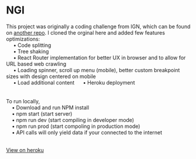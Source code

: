 # NGI

This project was originally a coding challenge from IGN, which can be found on <a href="https://github.com/jmbice/IGN-FE">another repo</a>. I cloned the orginal here and added few features optimizations: <br/> 
&nbsp;&nbsp;&nbsp;&nbsp;  • Code splitting<br/>
&nbsp;&nbsp;&nbsp;&nbsp;  • Tree shaking<br/>
&nbsp;&nbsp;&nbsp;&nbsp;  • React Router implementation for better UX in browser and to allow for URL based web crawling<br/>
&nbsp;&nbsp;&nbsp;&nbsp;  • Loading spinner, scroll up menu (mobile), better custom breakpoint sizes with design centered on mobile <br/>
&nbsp;&nbsp;&nbsp;&nbsp;  • Load additional content
&nbsp;&nbsp;&nbsp;&nbsp;  • Heroku deployment<br/>
<br/>
<br/>
To run locally, <br/>
  &nbsp;&nbsp;&nbsp;&nbsp;• Download and run NPM install<br/>
  &nbsp;&nbsp;&nbsp;&nbsp;• npm start (start server)<br/>
  &nbsp;&nbsp;&nbsp;&nbsp;• npm run dev (start compiling in developer mode)<br/>
  &nbsp;&nbsp;&nbsp;&nbsp;• npm run prod (start compoling in production mode)<br/>
  &nbsp;&nbsp;&nbsp;&nbsp;• API calls will only yield data if your connected to the internet<br/><br/>
  
<a href="http://jordanbice-news.herokuapp.com/">View on heroku </a>
